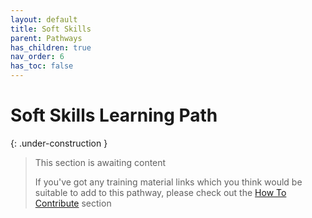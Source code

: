 ```yaml
---
layout: default
title: Soft Skills
parent: Pathways
has_children: true
nav_order: 6
has_toc: false
---
```


# Soft Skills Learning Path

{: .under-construction }
> This section is awaiting content
> 
> If you've got any training material links which you think would be suitable to add to this pathway, please check out the [How To Contribute](../../how-to-contribute.html) section

